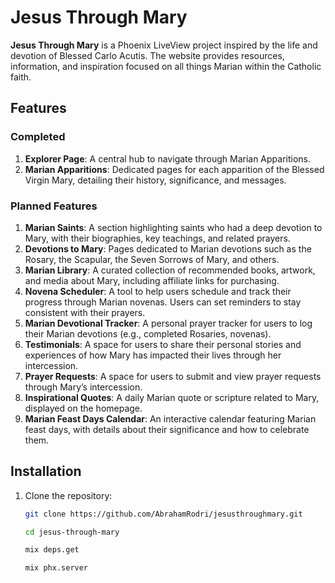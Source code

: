 # Jesus Through Mary

**Jesus Through Mary** is a Phoenix LiveView project inspired by the life and devotion of Blessed Carlo Acutis. The website provides resources, information, and inspiration focused on all things Marian within the Catholic faith.

## Features

### Completed
1. **Explorer Page**: A central hub to navigate through Marian Apparitions.
2. **Marian Apparitions**: Dedicated pages for each apparition of the Blessed Virgin Mary, detailing their history, significance, and messages.

### Planned Features
1. **Marian Saints**: A section highlighting saints who had a deep devotion to Mary, with their biographies, key teachings, and related prayers.
2. **Devotions to Mary**: Pages dedicated to Marian devotions such as the Rosary, the Scapular, the Seven Sorrows of Mary, and others.
3. **Marian Library**: A curated collection of recommended books, artwork, and media about Mary, including affiliate links for purchasing.
4. **Novena Scheduler**: A tool to help users schedule and track their progress through Marian novenas. Users can set reminders to stay consistent with their prayers.
5. **Marian Devotional Tracker**: A personal prayer tracker for users to log their Marian devotions (e.g., completed Rosaries, novenas).
6. **Testimonials**: A space for users to share their personal stories and experiences of how Mary has impacted their lives through her intercession.
7. **Prayer Requests**: A space for users to submit and view prayer requests through Mary’s intercession.
8. **Inspirational Quotes**: A daily Marian quote or scripture related to Mary, displayed on the homepage.
9. **Marian Feast Days Calendar**: An interactive calendar featuring Marian feast days, with details about their significance and how to celebrate them.

## Installation

1. Clone the repository:
   ```bash
   git clone https://github.com/AbrahamRodri/jesusthroughmary.git
   
   cd jesus-through-mary
   
   mix deps.get

   mix phx.server



